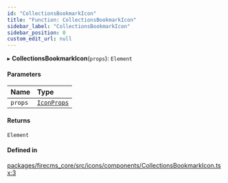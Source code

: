 ```yaml
---
id: "CollectionsBookmarkIcon"
title: "Function: CollectionsBookmarkIcon"
sidebar_label: "CollectionsBookmarkIcon"
sidebar_position: 0
custom_edit_url: null
---
```


▸ **CollectionsBookmarkIcon**(`props`): `Element`

#### Parameters

| Name | Type |
| :------ | :------ |
| `props` | [`IconProps`](../types/IconProps.md) |

#### Returns

`Element`

#### Defined in

[packages/firecms_core/src/icons/components/CollectionsBookmarkIcon.tsx:3](https://github.com/FireCMSco/firecms/blob/d45f3739/packages/firecms_core/src/icons/components/CollectionsBookmarkIcon.tsx#L3)
